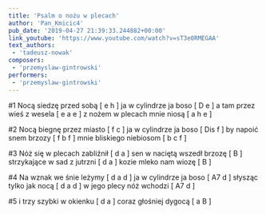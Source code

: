 ```yaml
---
title: 'Psalm o nożu w plecach'
author: 'Pan_Kmicic4'
pub_date: '2019-04-27 21:39:33.244882+00:00'
link_youtube: 'https://www.youtube.com/watch?v=sT3e0RMEGAA'
text_authors:
 - 'tadeusz-nowak'
composers:
 - 'przemyslaw-gintrowski'
performers:
 - 'przemyslaw-gintrowski'
---
```


#1
Nocą siedzę przed sobą [ e h ]
ja w cylindrze ja boso [ D e ]
a tam przez wieś z wesela [ e a e ]
z nożem w plecach mnie niosą [ a h e ]

#2
Nocą biegnę przez miasto [ f c ]
ja w cylindrze ja boso [ Dis f ] 
by napoić snem brzozy [ f b f ]
mnie bliskiego niebiosom [ b c f ]

#3
Nóż się w plecach zabliźnił [ d a ]
sen w naciętą wszedł brzozę [ B ]
strzykające w sad z jutrzni [ d a ]
kozie mleko nam wiozę [ B ]

#4
Na wznak we śnie leżymy [ d a d ]
ja w cylindrze ja boso [ A7 d ]
słysząc tylko jak nocą [ d a d ]
w jego plecy nóż wchodzi [ A7 d ]

#5
i trzy szybki w okienku [ d a ]
coraz głośniej dygocą [ a B ]